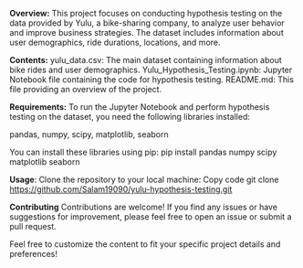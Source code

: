 **Overview:**
This project focuses on conducting hypothesis testing on the data provided by Yulu, a bike-sharing company, to analyze user behavior and improve business strategies. The dataset includes information about user demographics, ride durations, locations, and more.

**Contents:**
yulu_data.csv: The main dataset containing information about bike rides and user demographics.
Yulu_Hypothesis_Testing.ipynb: Jupyter Notebook file containing the code for hypothesis testing.
README.md: This file providing an overview of the project.

**Requirements:**
To run the Jupyter Notebook and perform hypothesis testing on the dataset, you need the following libraries installed:

pandas,
numpy,
scipy,
matplotlib,
seaborn

You can install these libraries using pip:
pip install pandas numpy scipy matplotlib seaborn

**Usage**:
Clone the repository to your local machine:
Copy code
git clone https://github.com/Salam19090/yulu-hypothesis-testing.git

**Contributing**
Contributions are welcome! If you find any issues or have suggestions for improvement, please feel free to open an issue or submit a pull request.

Feel free to customize the content to fit your specific project details and preferences!
